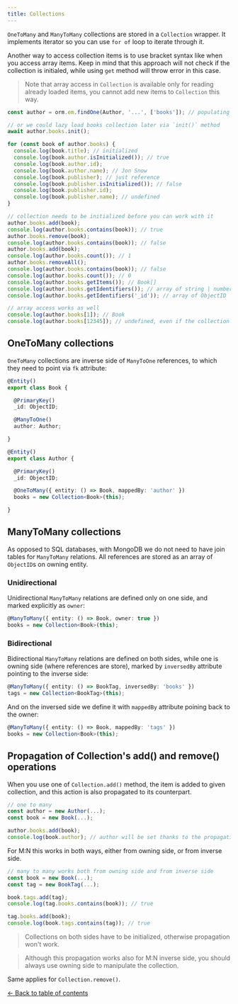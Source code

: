 ```yaml
---
title: Collections
---
```


`OneToMany` and `ManyToMany` collections are stored in a `Collection` wrapper. It implements
iterator so you can use `for of` loop to iterate through it. 

Another way to access collection items is to use bracket syntax like when you access array items.
Keep in mind that this approach will not check if the collection is initialed, while using `get`
method will throw error in this case.

> Note that array access in `Collection` is available only for reading already loaded items, you 
> cannot add new items to `Collection` this way. 

```typescript
const author = orm.em.findOne(Author, '...', ['books']); // populating books collection

// or we could lazy load books collection later via `init()` method
await author.books.init();

for (const book of author.books) {
  console.log(book.title); // initialized
  console.log(book.author.isInitialized()); // true
  console.log(book.author.id);
  console.log(book.author.name); // Jon Snow
  console.log(book.publisher); // just reference
  console.log(book.publisher.isInitialized()); // false
  console.log(book.publisher.id);
  console.log(book.publisher.name); // undefined
}

// collection needs to be initialized before you can work with it
author.books.add(book);
console.log(author.books.contains(book)); // true
author.books.remove(book);
console.log(author.books.contains(book)); // false
author.books.add(book);
console.log(author.books.count()); // 1
author.books.removeAll();
console.log(author.books.contains(book)); // false
console.log(author.books.count()); // 0
console.log(author.books.getItems()); // Book[]
console.log(author.books.getIdentifiers()); // array of string | number
console.log(author.books.getIdentifiers('_id')); // array of ObjectID

// array access works as well
console.log(author.books[1]); // Book
console.log(author.books[12345]); // undefined, even if the collection is not initialized
```

## OneToMany collections

`OneToMany` collections are inverse side of `ManyToOne` references, to which they need to point via `fk` attribute:
 
```typescript
@Entity()
export class Book {

  @PrimaryKey()
  _id: ObjectID;

  @ManyToOne()
  author: Author;

}

@Entity()
export class Author {

  @PrimaryKey()
  _id: ObjectID;

  @OneToMany({ entity: () => Book, mappedBy: 'author' })
  books = new Collection<Book>(this);

}
```

## ManyToMany collections

As opposed to SQL databases, with MongoDB we do not need to have join tables for `ManyToMany` relations. 
All references are stored as an array of `ObjectID`s on owning entity. 

### Unidirectional

Unidirectional `ManyToMany` relations are defined only on one side, and marked explicitly as `owner`:

```typescript
@ManyToMany({ entity: () => Book, owner: true })
books = new Collection<Book>(this);
```

### Bidirectional

Bidirectional `ManyToMany` relations are defined on both sides, while one is owning side (where references are store), 
marked by `inversedBy` attribute pointing to the inverse side:

```typescript
@ManyToMany({ entity: () => BookTag, inversedBy: 'books' })
tags = new Collection<BookTag>(this);
```

And on the inversed side we define it with `mappedBy` attribute poining back to the owner:

```typescript
@ManyToMany({ entity: () => Book, mappedBy: 'tags' })
books = new Collection<Book>(this);
```

## Propagation of Collection's add() and remove() operations

When you use one of `Collection.add()` method, the item is added to given collection, 
and this action is also propagated to its counterpart. 

```typescript
// one to many
const author = new Author(...);
const book = new Book(...);

author.books.add(book);
console.log(book.author); // author will be set thanks to the propagation
```

For M:N this works in both ways, either from owning side, or from inverse side. 

```typescript
// many to many works both from owning side and from inverse side
const book = new Book(...);
const tag = new BookTag(...);

book.tags.add(tag);
console.log(tag.books.contains(book)); // true

tag.books.add(book);
console.log(book.tags.contains(tag)); // true
``` 

> Collections on both sides have to be initialized, otherwise propagation won't work.

> Although this propagation works also for M:N inverse side, you should always use owning
> side to manipulate the collection.

Same applies for `Collection.remove()`.

[&larr; Back to table of contents](index.md#table-of-contents)
